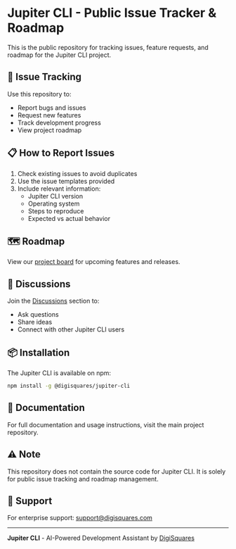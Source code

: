 # Jupiter CLI - Public Issue Tracker & Roadmap

This is the public repository for tracking issues, feature requests, and roadmap for the Jupiter CLI project.

## 🐛 Issue Tracking

Use this repository to:
- Report bugs and issues
- Request new features
- Track development progress
- View project roadmap

## 📋 How to Report Issues

1. Check existing issues to avoid duplicates
2. Use the issue templates provided
3. Include relevant information:
   - Jupiter CLI version
   - Operating system
   - Steps to reproduce
   - Expected vs actual behavior

## 🗺️ Roadmap

View our [project board](https://github.com/worksquares/jupiter-cli/projects) for upcoming features and releases.

## 💬 Discussions

Join the [Discussions](https://github.com/worksquares/jupiter-cli/discussions) section to:
- Ask questions
- Share ideas
- Connect with other Jupiter CLI users

## 📦 Installation

The Jupiter CLI is available on npm:

```bash
npm install -g @digisquares/jupiter-cli
```

## 📖 Documentation

For full documentation and usage instructions, visit the main project repository.

## ⚠️ Note

This repository does not contain the source code for Jupiter CLI. It is solely for public issue tracking and roadmap management.

## 📧 Support

For enterprise support: support@digisquares.com

---

**Jupiter CLI** - AI-Powered Development Assistant by [DigiSquares](https://www.digisquares.com)